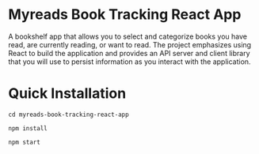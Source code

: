 # Myreads Book Tracking React App

A bookshelf app that allows you to select and categorize books you have read, are currently reading, or want to read. The project emphasizes using React to build the application and provides an API server and client library that you will use to persist information as you interact with the application.

# Quick Installation

```
cd myreads-book-tracking-react-app

```

```
npm install

```

```
npm start

```
